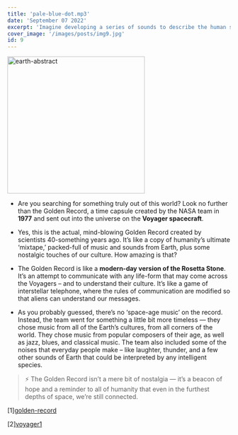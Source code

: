 ```yaml
---
title: 'pale-blue-dot.mp3'
date: 'September 07 2022'
excerpt: 'Imagine developing a series of sounds to describe the human story on Earth to extraterrestrials. That is exactly what we did in 1977.'
cover_image: '/images/posts/img9.jpg'
id: 9
---
```


<img src='/images/posts/img9.jpg' width='310' alt='earth-abstract' />

- Are you searching for something truly out of this world? Look no further than the Golden Record, a time capsule created by the NASA team in **1977** and sent out into the universe on the **Voyager spacecraft**.

- Yes, this is the actual, mind-blowing Golden Record created by scientists 40-something years ago. It’s like a copy of humanity’s ultimate ‘mixtape,’ packed-full of music and sounds from Earth, plus some nostalgic touches of our culture. How amazing is that?

- The Golden Record is like a **modern-day version of the Rosetta Stone**. It’s an attempt to communicate with any life-form that may come across the Voyagers – and to understand their culture. It’s like a game of interstellar telephone, where the rules of communication are modified so that aliens can understand our messages.

- As you probably guessed, there’s no ‘space-age music’ on the record. Instead, the team went for something a little bit more timeless — they chose music from all of the Earth’s cultures, from all corners of the world. They chose music from popular composers of their age, as well as jazz, blues, and classical music. The team also included some of the noises that everyday people make – like laughter, thunder, and a few other sounds of Earth that could be interpreted by any intelligent species.

> ⚡ The Golden Record isn’t a mere bit of nostalgia — it’s a beacon of hope and a reminder to all of humanity that even in the furthest depths of space, we’re still connected.

[1][golden-record](https://voyager.jpl.nasa.gov/golden-record/)

[2][voyager1](https://en.wikipedia.org/wiki/Voyager_1)
